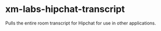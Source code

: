 # xm-labs-hipchat-transcript
Pulls the entire room transcript for Hipchat for use in other applications.
